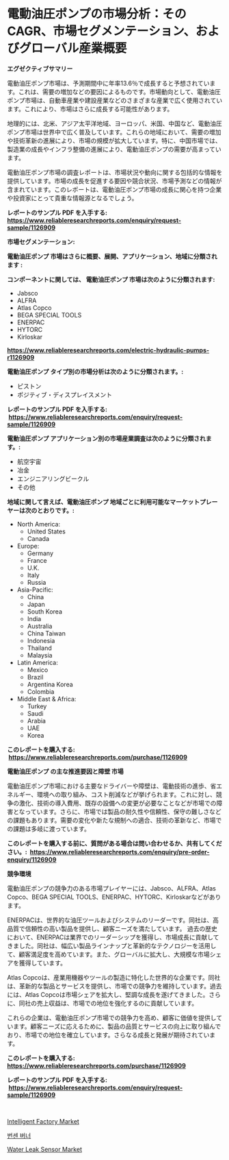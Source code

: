 <p><h1>電動油圧ポンプの市場分析：そのCAGR、市場セグメンテーション、およびグローバル産業概要</h1></p><p><strong>エグゼクティブサマリー</strong></p>
<p><p>電動油圧ポンプ市場は、予測期間中に年率13.6％で成長すると予想されています。これは、需要の増加などの要因によるものです。市場動向として、電動油圧ポンプ市場は、自動車産業や建設産業などのさまざまな産業で広く使用されています。これにより、市場はさらに成長する可能性があります。</p><p>地理的には、北米、アジア太平洋地域、ヨーロッパ、米国、中国など、電動油圧ポンプ市場は世界中で広く普及しています。これらの地域において、需要の増加や技術革新の進展により、市場の規模が拡大しています。特に、中国市場では、製造業の成長やインフラ整備の進展により、電動油圧ポンプの需要が高まっています。</p><p>電動油圧ポンプ市場の調査レポートは、市場状況や動向に関する包括的な情報を提供しています。市場の成長を促進する要因や競合状況、市場予測などの情報が含まれています。このレポートは、電動油圧ポンプ市場の成長に関心を持つ企業や投資家にとって貴重な情報源となるでしょう。</p></p>
<p><strong>レポートのサンプル PDF を入手する: <a href="https://www.reliableresearchreports.com/enquiry/request-sample/1126909">https://www.reliableresearchreports.com/enquiry/request-sample/1126909</a></strong></p>
<p><strong>市場セグメンテーション:</strong></p>
<p><strong> 電動油圧ポンプ 市場はさらに概要、展開、アプリケーション、地域に分類されます :</strong></p>
<p><strong>コンポーネントに関しては、 電動油圧ポンプ 市場は次のように分類されます: &nbsp;</strong></p>
<p><ul><li>Jabsco</li><li>ALFRA</li><li>Atlas Copco</li><li>BEGA SPECIAL TOOLS</li><li>ENERPAC</li><li>HYTORC</li><li>Kirloskar</li></ul></p>
<p><strong><a href="https://www.reliableresearchreports.com/electric-hydraulic-pumps-r1126909">https://www.reliableresearchreports.com/electric-hydraulic-pumps-r1126909</a></strong></p>
<p><strong> 電動油圧ポンプ タイプ別の市場分析は次のように分類されます。:</strong></p>
<p><ul><li>ピストン</li><li>ポジティブ・ディスプレイスメント</li></ul></p>
<p><strong>レポートのサンプル PDF を入手する: &nbsp;<a href="https://www.reliableresearchreports.com/enquiry/request-sample/1126909">https://www.reliableresearchreports.com/enquiry/request-sample/1126909</a></strong></p>
<p><strong> 電動油圧ポンプ アプリケーション別の市場産業調査は次のように分類されます。:</strong></p>
<p><ul><li>航空宇宙</li><li>冶金</li><li>エンジニアリングビークル</li><li>その他</li></ul></p>
<p><strong>地域に関して言えば、電動油圧ポンプ 地域ごとに利用可能なマーケットプレーヤーは次のとおりです。:</strong></p>
<p><ul>
    <li>
        North America:
        <ul>
            <li>United States</li>
            <li>Canada</li>
        </ul>
    </li>
    <li>
        Europe:
        <ul>
            <li>Germany</li>
            <li>France</li>
            <li>U.K.</li>
            <li>Italy</li>
            <li>Russia</li>
        </ul>
    </li>
    <li>
        Asia-Pacific:
        <ul>
            <li>China</li>
            <li>Japan</li>
            <li>South Korea</li>
            <li>India</li>
            <li>Australia</li>
            <li>China Taiwan</li>
            <li>Indonesia</li>
            <li>Thailand</li>
            <li>Malaysia</li>
        </ul>
    </li>
    <li>
        Latin America:
        <ul>
            <li>Mexico</li>
            <li>Brazil</li>
            <li>Argentina Korea</li>
            <li>Colombia</li>
        </ul>
    </li>
    <li>
        Middle East & Africa:
        <ul>
            <li>Turkey</li>
            <li>Saudi</li>
            <li>Arabia</li>
            <li>UAE</li>
            <li>Korea</li>
        </ul>
    </li>
    </ul></p>
<p><strong>このレポートを購入する: &nbsp;<a href="https://www.reliableresearchreports.com/purchase/1126909">https://www.reliableresearchreports.com/purchase/1126909</a></strong></p>
<p><strong>電動油圧ポンプ の主な推進要因と障壁 市場</strong></p>
<p><p>電動油圧ポンプ市場における主要なドライバーや障壁は、電動技術の進歩、省エネルギー、環境への取り組み、コスト削減などが挙げられます。これに対し、競争の激化、技術の導入費用、既存の設備への変更が必要なことなどが市場での障害となっています。さらに、市場では製品の耐久性や信頼性、保守の難しさなどの課題もあります。需要の変化や新たな規制への適合、技術の革新など、市場での課題は多岐に渡っています。</p></p>
<p><strong>このレポートを購入する前に、質問がある場合は問い合わせるか、共有してください。:&nbsp; <a href="https://www.reliableresearchreports.com/enquiry/pre-order-enquiry/1126909">https://www.reliableresearchreports.com/enquiry/pre-order-enquiry/1126909</a></strong></p>
<p><strong>競争環境</strong></p>
<p><p>電動油圧ポンプの競争力のある市場プレイヤーには、Jabsco、ALFRA、Atlas Copco、BEGA SPECIAL TOOLS、ENERPAC、HYTORC、Kirloskarなどがあります。</p><p>ENERPACは、世界的な油圧ツールおよびシステムのリーダーです。同社は、高品質で信頼性の高い製品を提供し、顧客ニーズを満たしています。 過去の歴史において、ENERPACは業界でのリーダーシップを獲得し、市場成長に貢献してきました。同社は、幅広い製品ラインナップと革新的なテクノロジーを活用して、顧客満足度を高めています。また、グローバルに拡大し、大規模な市場シェアを獲得しています。</p><p>Atlas Copcoは、産業用機器やツールの製造に特化した世界的な企業です。同社は、革新的な製品とサービスを提供し、市場での競争力を維持しています。過去には、Atlas Copcoは市場シェアを拡大し、堅調な成長を遂げてきました。さらに、同社の売上収益は、市場での地位を強化するのに貢献しています。</p><p>これらの企業は、電動油圧ポンプ市場での競争力を高め、顧客に価値を提供しています。顧客ニーズに応えるために、製品の品質とサービスの向上に取り組んでおり、市場での地位を確立しています。さらなる成長と発展が期待されています。</p></p>
<p><strong>このレポートを購入する: &nbsp; <a href="https://www.reliableresearchreports.com/purchase/1126909">https://www.reliableresearchreports.com/purchase/1126909</a></strong></p>
<p><strong>レポートのサンプル PDF を入手する: &nbsp;<a href="https://www.reliableresearchreports.com/enquiry/request-sample/1126909">https://www.reliableresearchreports.com/enquiry/request-sample/1126909</a></strong><strong></strong></p>
<p>&nbsp;</p>
<p><p><a href="https://github.com/Airanohannonzb68e5pb53oc1/Market-Research-Report-List-2/blob/main/intelligent-factory-market.md">Intelligent Factory Market</a></p><p><a href="https://github.com/JeromeRtyau89966/Market-Research-Report-List-1/blob/main/196816522748.md">번센 버너</a></p><p><a href="https://funky-papaya-cf4.notion.site/Water-Leak-Sensor-Market-Comprehensive-Assessment-by-Type-Application-and-Geography-f73d0735462a4daa8edf8d34ae02b523">Water Leak Sensor Market</a></p></p>